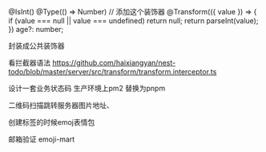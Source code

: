 @IsInt()
  @Type(() => Number)  // 添加这个装饰器
  @Transform(({ value }) => {
    if (value === null || value === undefined) return null;
    return parseInt(value);
  })
  age?: number;

封装成公共装饰器


看拦截器语法
https://github.com/haixiangyan/nest-todo/blob/master/server/src/transform/transform.interceptor.ts


设计一套业务状态码
生产环境上pm2
替换为pnpm


二维码扫描跳转服务器图片地址、




创建标签的时候emoj表情包

邮箱验证
emoji-mart